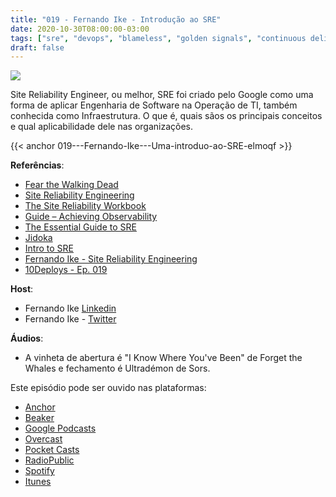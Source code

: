 ```yaml
---
title: "019 - Fernando Ike - Introdução ao SRE"
date: 2020-10-30T08:00:00-03:00
tags: ["sre", "devops", "blameless", "golden signals", "continuous delivery"]
draft: false
---
```

![](/images/pontocafe_019.png)

Site Reliability Engineer, ou melhor, SRE foi criado pelo Google como uma forma de aplicar Engenharia de Software na Operação de TI, também conhecida como Infraestrutura. O que é, quais sãos os principais conceitos e qual aplicabilidade dele nas organizações.

{{< anchor 019---Fernando-Ike---Uma-introduo-ao-SRE-elmoqf >}}

**Referências**:
* [Fear the Walking Dead](https://www.imdb.com/title/tt3743822/)
* [Site Reliability Engineering](https://landing.google.com/sre/sre-book/toc/index.html)
* [The Site Reliability Workbook](https://landing.google.com/sre/workbook/toc/)
* [Guide – Achieving Observability](https://www.honeycomb.io/guide-achieving-observability/)
* [The Essential Guide to SRE](https://www.blameless.com/the-essential-guide-to-sre)
* [Jidoka](https://kanbanize.com/continuous-flow/jidoka)
* [Intro to SRE](https://drive.google.com/file/d/1uMrjy_MSxaDdyWDU8ivT0OyWFlcHVfkO/view)
* [Fernando Ike - Site Reliability Engineering](https://www.fernandoike.com/pt/2017/03/23/site-reliability-engineer-sre/)
* [10Deploys - Ep. 019](https://www.10deploys.com/episodios/019-site-reliability-engineering-google)

**Host**: 
* Fernando Ike [Linkedin](https://www.linkedin.com/in/fernandoike/)
* Fernando Ike - [Twitter](https://twitter.com/fernandoike)

**Áudios**:
* A vinheta de abertura é "I Know Where You've Been" de Forget the Whales e fechamento é Ultradémon de Sors.

Este episódio pode ser ouvido nas plataformas:
* [Anchor](https://anchor.fm/pontocafe)
* [Beaker](https://www.breaker.audio/ponto-cafe)
* [Google Podcasts](https://www.google.com/podcasts?feed=aHR0cHM6Ly9hbmNob3IuZm0vcy81OWRkZTI0L3BvZGNhc3QvcnNz)
* [Overcast](https://overcast.fm/itunes1513597862/pontocaf-podcast-uma-conversa-sobre-tecnologias-e-as-coisas-que-est-o-em-volta)
* [Pocket Casts](https://pca.st/1cbp2reg)
* [RadioPublic](https://radiopublic.com/ponto-caf-G2pjqv)
* [Spotify](https://open.spotify.com/show/3HzpEbfhFBGPNba8PADIhP)
* [Itunes](https://podcasts.apple.com/us/podcast/pontocaf%C3%A9-podcast-%C3%A9-uma-conversa-sobre-tecnologias/id1513597862)